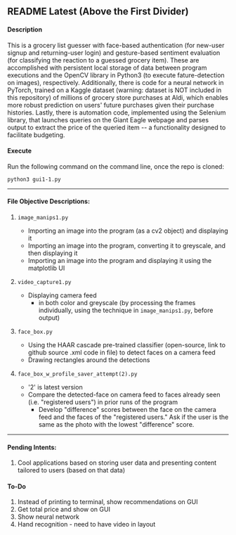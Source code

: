 
## README Latest (Above the First Divider)

#### Description
	
This is a grocery list guesser with face-based authentication (for new-user signup and returning-user login) and gesture-based sentiment evaluation (for classifying the reaction to a guessed grocery item). These are accomplished with persistent local storage of data between program executions and the OpenCV library in Python3 (to execute fature-detection on images), respectively. Additionally, there is code for a neural network in PyTorch, trained on a Kaggle dataset (warning: dataset is NOT included in this repository) of millions of grocery store purchases at Aldi, which enables more robust prediction on users' future purchases given their purchase histories. Lastly, there is automation code, implemented using the Selenium library, that launches queries on the Giant Eagle webpage and parses output to extract the price of the queried item -- a functionality designed to facilitate budgeting.
	
#### Execute

Run the following command on the command line, once the repo is cloned:
		
	python3 gui1-1.py

----

#### File Objective Descriptions:

1. `image_manips1.py`
	* Importing an image into the program (as a cv2 object) and displaying it
	* Importing an image into the program, converting it to greyscale, and then displaying it
	* Importing an image into the program and displaying it using the matplotlib UI

2. `video_capture1.py`
	* Displaying camera feed
		* in both color and greyscale (by processing the frames individually, using the technique in `image_manips1.py`, before output)

3. `face_box.py`
	* Using the HAAR cascade pre-trained classifier (open-source, link to github source .xml code in file) to detect faces on a camera feed
	* Drawing rectangles around the detections

4. `face_box_w_profile_saver_attempt(2).py`
	* '2' is latest version
	* Compare the detected-face on camera feed to faces already seen (i.e. "registered users") in prior runs of the program
		* Develop "difference" scores between the face on the camera feed and the faces of the "registered users." Ask if the user is the same as the photo with the lowest "difference" score.

----

#### Pending Intents:

1. Cool applications based on storing user data and presenting content tailored to users (based on that data)

#### To-Do
1. Instead of printing to terminal, show recommendations on GUI
2. Get total price and show on GUI
3. Show neural network
4. Hand recognition - need to have video in layout


